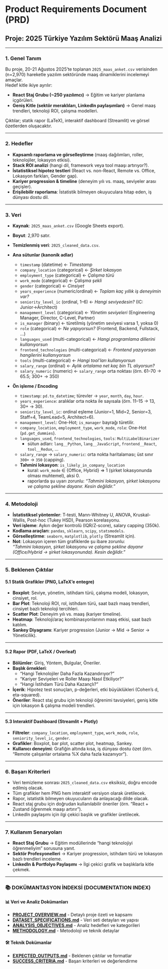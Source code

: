 # Product Requirements Document (PRD)  
## Proje: 2025 Türkiye Yazılım Sektörü Maaş Analizi

---

### 1. Genel Tanım
Bu proje, 20-21 Ağustos 2025’te toplanan `2025_maas_anket.csv` verisinden (n=2,970) hareketle yazılım sektöründe maaş dinamiklerini incelemeyi amaçlar.  
Hedef kitle ikiye ayrılır:  
- **React Staj Grubu (~250 yazılımcı)** → Eğitim ve kariyer planlama içgörüleri.  
- **Geniş Kitle (sektör meraklıları, LinkedIn paylaşımları)** → Genel maaş trendleri, teknoloji ROI, çalışma modelleri.  

Çıktılar; statik rapor (LaTeX), interaktif dashboard (Streamlit) ve görsel özetlerden oluşacaktır.

---

### 2. Hedefler
- **Kapsamlı raporlama ve görselleştirme** (maaş dağılımları, roller, teknolojiler, lokasyon etkisi).  
- **Stack ROI analizi** (hangi dil, framework veya tool maaşı artırıyor?).  
- **İstatistiksel hipotez testleri** (React vs. non-React, Remote vs. Office, Lokasyon farkları, Gender gap).  
- **Kariyer progression & timeline** (deneyim yılı vs. maaş, seviyeler arası geçişler).  
- **Erişilebilir raporlama**: İstatistik bilmeyen okuyuculara hitap eden, iş dünyası dostu dil.  

---

### 3. Veri
- **Kaynak**: `2025_maas_anket.csv` (Google Sheets export).  
- **Boyut**: 2,970 satır.  
- **Temizlenmiş veri**: `2025_cleaned_data.csv`.  
- **Ana sütunlar (kanonik adlar)**  
  - `timestamp` (datetime) ← *Timestamp*  
  - `company_location` (categorical) ← *Şirket lokasyon*  
  - `employment_type` (categorical) ← *Çalışma türü*  
  - `work_mode` (categorical) ← *Çalışma şekli*  
  - `gender` (categorical) ← *Cinsiyet*  
  - `years_experience` (numeric/ordinal) ← *Toplam kaç yıllık iş deneyimin var?*  
  - `seniority_level_ic` (ordinal, 1–6) ← *Hangi seviyedesin?* (IC: Junior→Architect)  
  - `management_level` (categorical) ← *Yönetim seviyeleri* (Engineering Manager, Director, C-Level, Partner)  
  - `is_manager` (binary) ← türetilmiş (yönetim seviyesi varsa 1, yoksa 0)  
  - `role` (categorical) ← *Ne yapıyorsun?* (Frontend, Backend, Fullstack, …)  
  - `languages_used` (multi-categorical) ← *Hangi programlama dillerini kullanıyorsun*  
  - `frontend_technologies` (multi-categorical) ← *Frontend yazıyorsan hangilerini kullanıyorsun*  
  - `tools` (multi-categorical) ← *Hangi tool’ları kullanıyorsun*  
  - `salary_range` (ordinal) ← *Aylık ortalama net kaç bin TL alıyorsun?*  
  - `salary_numeric` (numeric) ← `salary_range` orta noktası (örn. 61–70 → 65.5; 300+ → 350)

- **Ön işleme / Encoding**  
  - `timestamp`: `pd.to_datetime`; türevler → `year`, `month`, `day`, `hour`.  
  - `years_experience`: aralıklar orta nokta ile sayısala (örn. 11–15 → 13, 30+ → 30).  
  - `seniority_level_ic`: ordinal eşleme (Junior=1, Mid=2, Senior=3, Staff=4, TeamLead=5, Architect=6).  
  - `management_level`: One-Hot; `is_manager` bayrağı türetilir.  
  - `company_location`, `employment_type`, `work_mode`, `role`: One-Hot (`pd.get_dummies`).  
  - `languages_used`, `frontend_technologies`, `tools`: `MultiLabelBinarizer`  
    - sütun adları: `lang__Python`, `lang__JavaScript`, `frontend__React`, `tool__Redux`, …  
  - `salary_range` → `salary_numeric`: orta nokta haritalaması; üst sınır `300+` → `350` (capping).  
  - **Tahmini lokasyon**: `is_likely_in_company_location`  
    - kural: `work_mode` ∈ {Office, Hybrid} ⇒ 1 (şirket lokasyonunda olması muhtemel), aksi 0.  
    - raporlarda şu uyarı zorunlu: *“Tahmini lokasyon, şirket lokasyonu ve çalışma şekline dayanır. Kesin değildir.”*


---

### 4. Metodoloji
- **İstatistiksel yöntemler**: T-testi, Mann-Whitney U, ANOVA, Kruskal-Wallis, Post-hoc (Tukey HSD), Pearson korelasyonu.  
- **Veri işleme**: Aykırı değer kontrolü (IQR/Z-score), salary capping (350k).  
- **Kodlama araçları**: `pandas`, `sklearn`, `scipy`, `statsmodels`.  
- **Görselleştirme**: `seaborn`, `matplotlib`, `plotly` (Streamlit için).  
- **Not**: Lokasyon içeren tüm grafiklerde şu ibare zorunlu:  
  _“Tahmini lokasyon, şirket lokasyonu ve çalışma şekline dayanır (Office/Hybrid → şirket lokasyonunda). Kesin değildir.”_

---

### 5. Beklenen Çıktılar
#### 5.1 Statik Grafikler (PNG, LaTeX’e entegre)
- **Boxplot**: Seviye, yönetim, istihdam türü, çalışma modeli, lokasyon, cinsiyet, rol.  
- **Bar Plot**: Teknoloji ROI, rol, istihdam türü, saat bazlı maaş trendleri, cinsiyet bazlı teknoloji tercihleri.  
- **Scatter Plot**: Deneyim yılı vs. maaş (kariyer timeline).  
- **Heatmap**: Teknoloji/araç kombinasyonlarının maaş etkisi, saat bazlı katılım.  
- **Sankey Diyagramı**: Kariyer progression (Junior → Mid → Senior → Yöneticilik).  

---

#### 5.2 Rapor (PDF, LaTeX / Overleaf)
- **Bölümler**: Giriş, Yöntem, Bulgular, Öneriler.  
- **Başlık örnekleri**:  
  - “Hangi Teknolojiler Daha Fazla Kazandırıyor?”  
  - “Kariyer Seviyeleri ve Roller Maaşı Nasıl Etkiliyor?”  
  - “Hangi İstihdam Türü Daha Kazançlı?”  
- **İçerik**: Hipotez test sonuçları, p-değerleri, etki büyüklükleri (Cohen’s d, eta-squared).  
- **Öneriler**: React staj grubu için teknoloji öğrenimi tavsiyeleri, geniş kitle için lokasyon & çalışma modeli trendleri.  

---

#### 5.3 Interaktif Dashboard (Streamlit + Plotly)
- **Filtreler**: `company_location`, `employment_type`, `work_mode`, `role`, `seniority_level_ic`, `gender`.  
- **Grafikler**: Boxplot, bar plot, scatter plot, heatmap, Sankey.  
- **Kullanıcı deneyimi**: Grafiğin altında kısa, iş dünyası dostu özet (örn. “Remote çalışanlar ortalama %X daha fazla kazanıyor”).  

---

### 6. Başarı Kriterleri
- Veri temizleme sonrası `2025_cleaned_data.csv` eksiksiz, doğru encode edilmiş olacak.  
- Tüm grafikler hem PNG hem interaktif versiyon olarak üretilecek.  
- Rapor, istatistik bilmeyen okuyucuların da anlayacağı dilde olacak.  
- React staj grubu için doğrudan kullanılabilir öneriler (örn. “React + Zustand öğrenmek maaşı artırır”).  
- LinkedIn paylaşımı için ilgi çekici başlık ve grafikler üretilecek.  

---

### 7. Kullanım Senaryoları
- **React Staj Grubu** → Eğitim modüllerinde “hangi teknolojiyi öğrenmeliyim” sorusuna yanıt.  
- **Sektör Profesyonelleri** → Kariyer progression, istihdam türü ve lokasyon bazlı trendleri inceleme.  
- **LinkedIn & Portfolyo Paylaşımı** → İlgi çekici grafik ve başlıklarla kitle çekmek.  

---

### 📚 DOKÜMANTASYON İNDEKSİ (DOCUMENTATION INDEX)

#### 📊 Veri ve Analiz Dokümanları
- **[PROJECT_OVERVIEW.md](PROJECT_OVERVIEW.md)** - Detaylı proje özeti ve kapsamı  
- **[DATASET_SPECIFICATIONS.md](DATASET_SPECIFICATIONS.md)** - Veri seti detayları ve yapısı  
- **[ANALYSIS_OBJECTIVES.md](ANALYSIS_OBJECTIVES.md)** - Analiz hedefleri ve kategorileri  
- **[METHODOLOGY.md](METHODOLOGY.md)** - Metodoloji ve teknik detaylar  

#### 🛠️ Teknik Dokümanlar
- **[EXPECTED_OUTPUTS.md](EXPECTED_OUTPUTS.md)** - Beklenen çıktılar ve formatlar  
- **[SUCCESS_CRITERIA.md](SUCCESS_CRITERIA.md)** - Başarı kriterleri ve değerlendirme  